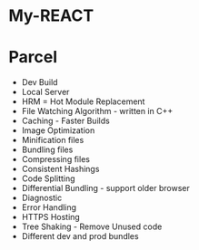 # My-REACT

# Parcel
- Dev Build
- Local Server
- HRM = Hot Module Replacement
- File Watching Algorithm - written in C++
- Caching - Faster Builds
- Image Optimization
- Minification files
- Bundling files
- Compressing files
- Consistent Hashings
- Code Splitting
- Differential Bundling - support older browser
- Diagnostic
- Error Handling
- HTTPS Hosting
- Tree Shaking - Remove Unused code
- Different dev and prod bundles